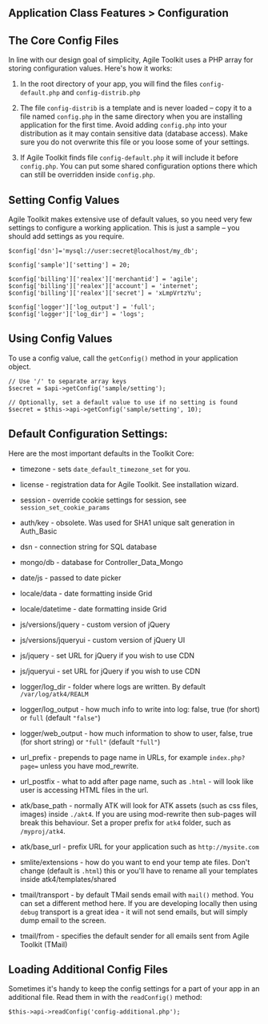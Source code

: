 Application Class Features > Configuration
---

## The Core Config Files

In line with our design goal of simplicity, Agile Toolkit uses a PHP array for storing configuration values. Here's how it works:

1. In the root directory of your app, you will find the files `config-default.php` and `config-distrib.php`

1. The file `config-distrib` is a template and is never loaded &ndash; copy it to a file named `config.php` in the same directory when you are installing application for the first time. Avoid adding `config.php` into your distribution as it may contain sensitive data (database access). Make sure you do not overwrite this file or you loose some of your settings.

1. If Agile Toolkit finds file `config-default.php` it will include it before `config.php`. You can put some shared configuration options there which can still be overridden inside `config.php`.

## Setting Config Values

Agile Toolkit makes extensive use of default values, so you need very few settings to configure a working application. This is just a sample &ndash; you should add settings as you require.

    $config['dsn']='mysql://user:secret@localhost/my_db';

    $config['sample']['setting'] = 20;

    $config['billing']['realex']['merchantid'] = 'agile';
    $config['billing']['realex']['account'] = 'internet';
    $config['billing']['realex']['secret'] = 'xLmpVrtzYu';

    $config['logger']['log_output'] = 'full';
    $config['logger']['log_dir'] = 'logs';

## Using Config Values

To use a config value, call the `getConfig()` method in your application object.

    // Use '/' to separate array keys
    $secret = $api->getConfig('sample/setting'); 

    // Optionally, set a default value to use if no setting is found
    $secret = $this->api->getConfig('sample/setting', 10); 

## Default Configuration Settings:

Here are the most important defaults in the Toolkit Core:


 * timezone - sets `date_default_timezone_set` for you.
 * license - registration data for Agile Toolkit. See installation wizard.
 * session - override cookie settings for session, see `session_set_cookie_params`
 * auth/key - obsolete. Was used for SHA1 unique salt generation in Auth_Basic
 * dsn - connection string for SQL database
 * mongo/db - database for Controller_Data_Mongo
 
 * date/js - passed to date picker
 * locale/data - date formatting inside Grid
 * locale/datetime - date formatting inside Grid
 
 * js/versions/jquery - custom version of jQuery
 * js/versions/jqueryui - custom version of jQuery UI
 * js/jquery - set URL for jQuery if you wish to use CDN
 * js/jqueryui - set URL for jQuery if you wish to use CDN
 * logger/log_dir - folder where logs are written. By default `/var/log/atk4/REALM`
 * logger/log_output - how much info to write into log: false, true (for short) or `full` (default `"false"`)
 * logger/web_output - how much information to show to user, false, true (for short string) or `"full"` (default `"full"`)

 * url_prefix - prepends to page name in URLs, for example `index.php?page=` unless you have mod_rewrite.
 * url_postfix - what to add after page name, such as `.html` - will look like user is accessing HTML files in the url.

 * atk/base_path - normally ATK will look for ATK assets (such as css files, images) inside `./akt4`. If you are using mod-rewrite then sub-pages will break this behaviour. Set a proper prefix for `atk4` folder, such as `/myproj/atk4`.
 * atk/base_url - prefix URL for your application such as `http://mysite.com`
 * smlite/extensions - how do you want to end your temp ate files. Don't change (default is `.html`) this or you'll have to rename all your templates inside atk4/templates/shared
 * tmail/transport - by default TMail sends email with `mail()` method. You can set a different method here. If you are developing locally then using `debug` transport is a great idea - it will not send emails, but will simply dump email to the screen.
 * tmail/from - specifies the default sender for all emails sent from Agile Toolkit (TMail)


## Loading Additional Config Files

Sometimes it's handy to keep the config settings for a part of your app in an additional file. Read them in with the `readConfig()` method:

    $this->api->readConfig('config-additional.php');

